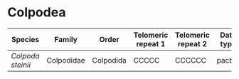 # Colpodea

| Species | Family | Order | Telomeric repeat 1 | Telomeric repeat 2 | Data type |
| -- | --- | --- | --- | --- | --- |
| *Colpoda steinii* | Colpodidae | Colpodida | CCCCC | CCCCCC | pacbio |
